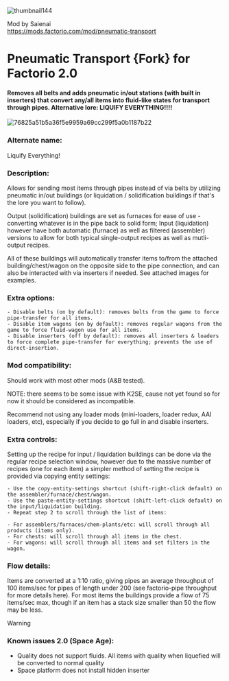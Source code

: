 ![thumbnail144](https://github.com/user-attachments/assets/a9fa0ae7-8a3f-4f0b-8fe1-522f6beb6301)

Mod by Saienai<br>
https://mods.factorio.com/mod/pneumatic-transport

# Pneumatic Transport {Fork} for Factorio 2.0
#### Removes all belts and adds pneumatic in/out stations (with built in inserters) that convert any/all items into fluid-like states for transport through pipes. Alternative lore: LIQUIFY EVERYTHING!!!!

![76825a51b5a36f5e9959a69cc299f5a0b1187b22](https://github.com/user-attachments/assets/613b444c-4bc1-47fd-bc05-af2034ac571b)


### Alternate name:
Liquify Everything!

### Description:
Allows for sending most items through pipes instead of via belts by utilizing pneumatic in/out buildings (or liquidation / solidification buildings if that's the lore you want to follow).

Output (solidification) buildings are set as furnaces for ease of use - converting whatever is in the pipe back to solid form; Input (liquidation) however have both automatic (furnace) as well as filtered (assembler) versions to allow for both typical single-output recipes as well as mutli-output recipes.

All of these buildings will automatically transfer items to/from the attached building/chest/wagon on the opposite side to the pipe connection, and can also be interacted with via inserters if needed. See attached images for examples.

### Extra options:

    - Disable belts (on by default): removes belts from the game to force pipe-transfer for all items.
    - Disable item wagons (on by default): removes regular wagons from the game to force fluid-wagon use for all items.
    - Disable inserters (off by default): removes all inserters & loaders to force complete pipe-transfer for everything; prevents the use of direct-insertion.

### Mod compatibility:

Should work with most other mods (A&B tested).

NOTE: there seems to be some issue with K2SE, cause not yet found so for now it should be considered as incompatible.

Recommend not using any loader mods (mini-loaders, loader redux, AAI loaders, etc), especially if you decide to go full in and disable inserters.

### Extra controls:

Setting up the recipe for input / liquidation buildings can be done via the regular recipe selection window, however due to the massive number of recipes (one for each item) a simpler method of setting the recipe is provided via copying entity settings:

    - Use the copy-entity-settings shortcut (shift-right-click default) on the assembler/furnace/chest/wagon.
    - Use the paste-entity-settings shortcut (shift-left-click default) on the input/liquidation building.
    - Repeat step 2 to scroll through the list of items:

    - For assemblers/furnaces/chem-plants/etc: will scroll through all products (items only).
    - For chests: will scroll through all items in the chest.
    - For wagons: will scroll through all items and set filters in the wagon.

### Flow details:

Items are converted at a 1:10 ratio, giving pipes an average throughput of 100 items/sec for pipes of length under 200 (see factorio-pipe throughput for more details here). For most items the buildings provide a flow of 75 items/sec max, though if an item has a stack size smaller than 50 the flow may be less.

> [!WARNING]
> ### Known issues 2.0 (Space Age):
> - Quality does not support fluids. All items with quality when liquefied will be converted to normal quality
> - Space platform does not install hidden inserter

